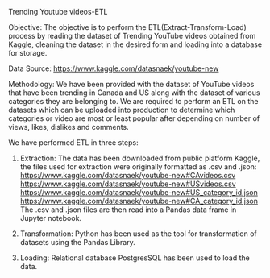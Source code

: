 Trending Youtube videos-ETL

Objective:
The objective is to perform the ETL(Extract-Transform-Load) process by reading the dataset of Trending YouTube videos obtained from Kaggle, cleaning the dataset in the desired form and loading into a database for storage.

Data Source:
https://www.kaggle.com/datasnaek/youtube-new

Methodology:
We have been provided with the dataset of YouTube videos that have been trending in Canada and US along with the dataset of various categories they are belonging to. We are required to perform an ETL on the datasets which can be uploaded into production to determine which categories or video are most or least popular after depending on number of views, likes, dislikes and comments.

We have performed ETL in three steps:

1. Extraction: The data has been downloaded from public platform Kaggle, the files used for extraction were originally formatted as .csv and .json:
https://www.kaggle.com/datasnaek/youtube-new#CAvideos.csv
https://www.kaggle.com/datasnaek/youtube-new#USvideos.csv
https://www.kaggle.com/datasnaek/youtube-new#US_category_id.json
https://www.kaggle.com/datasnaek/youtube-new#CA_category_id.json
The .csv and .json files are then read into a Pandas data frame in Jupyter notebook.

2. Transformation: Python has been used as the tool for transformation of datasets using the Pandas Library.

3. Loading: Relational database PostgresSQL has been used to load the data.

